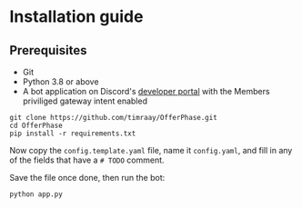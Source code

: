 # Installation guide

## **Prerequisites**
- Git
- Python 3.8 or above
- A bot application on Discord's [developer portal](https://discord.com/developers/applications) with the Members priviliged gateway intent enabled

```
git clone https://github.com/timraay/OfferPhase.git
cd OfferPhase
pip install -r requirements.txt
```
Now copy the `config.template.yaml` file, name it `config.yaml`, and fill in any of the fields that have a `# TODO` comment.

Save the file once done, then run the bot:
```
python app.py
```
